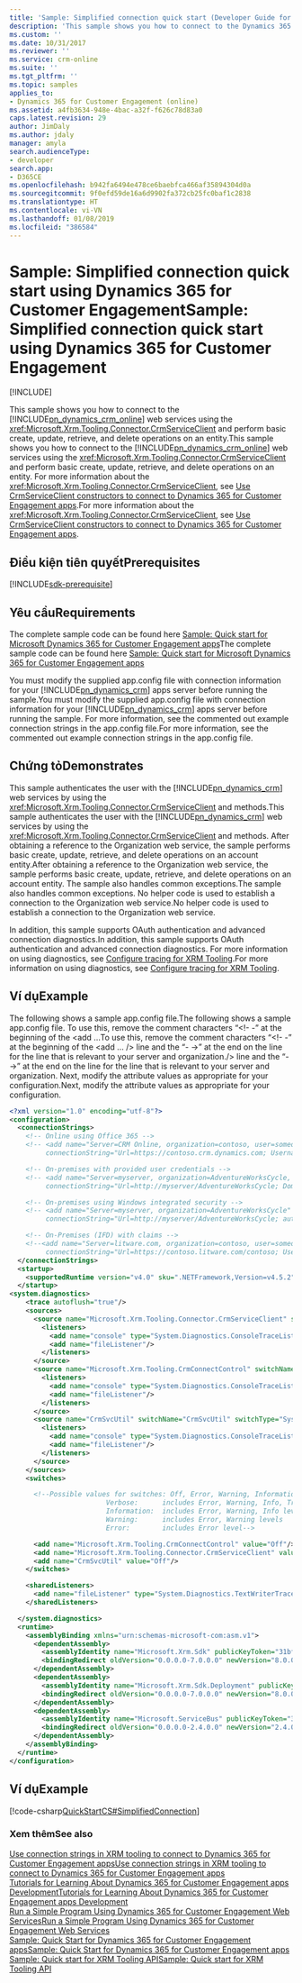 ```yaml
---
title: 'Sample: Simplified connection quick start (Developer Guide for Dynamics 365 for Customer Engagement) | MicrosoftDocs'
description: 'This sample shows you how to connect to the Dynamics 365 for Customer Engagement (online) Customer Engagement web services using the CrmServiceClient and perform basic create, update, retrieve, and delete operations on an entity. '
ms.custom: ''
ms.date: 10/31/2017
ms.reviewer: ''
ms.service: crm-online
ms.suite: ''
ms.tgt_pltfrm: ''
ms.topic: samples
applies_to:
- Dynamics 365 for Customer Engagement (online)
ms.assetid: a4fb3634-948e-4bac-a32f-f626c78d83a0
caps.latest.revision: 29
author: JimDaly
ms.author: jdaly
manager: amyla
search.audienceType:
- developer
search.app:
- D365CE
ms.openlocfilehash: b942fa6494e478ce6baebfca466af35894304d0a
ms.sourcegitcommit: 9f0efd59de16a6d9902fa372cb25fc0baf1c2838
ms.translationtype: HT
ms.contentlocale: vi-VN
ms.lasthandoff: 01/08/2019
ms.locfileid: "386584"
---
```

# <a name="sample-simplified-connection-quick-start-using-dynamics-365-for-customer-engagement"></a><span data-ttu-id="50bf1-103">Sample: Simplified connection quick start using Dynamics 365 for Customer Engagement</span><span class="sxs-lookup"><span data-stu-id="50bf1-103">Sample: Simplified connection quick start using Dynamics 365 for Customer Engagement</span></span>

[!INCLUDE[](../../includes/cc_applies_to_update_9_0_0.md)]

<span data-ttu-id="50bf1-104">This sample shows you how to connect to the [!INCLUDE[pn_dynamics_crm_online](../../includes/pn-dynamics-crm-online.md)] web services using the <xref:Microsoft.Xrm.Tooling.Connector.CrmServiceClient> and perform basic create, update, retrieve, and delete operations on an entity.</span><span class="sxs-lookup"><span data-stu-id="50bf1-104">This sample shows you how to connect to the [!INCLUDE[pn_dynamics_crm_online](../../includes/pn-dynamics-crm-online.md)] web services using the <xref:Microsoft.Xrm.Tooling.Connector.CrmServiceClient> and perform basic create, update, retrieve, and delete operations on an entity.</span></span> <span data-ttu-id="50bf1-105">For more information about the <xref:Microsoft.Xrm.Tooling.Connector.CrmServiceClient>, see [Use CrmServiceClient constructors to connect to Dynamics 365 for Customer Engagement apps](use-crmserviceclient-constructors-connect.md).</span><span class="sxs-lookup"><span data-stu-id="50bf1-105">For more information about the <xref:Microsoft.Xrm.Tooling.Connector.CrmServiceClient>, see [Use CrmServiceClient constructors to connect to Dynamics 365 for Customer Engagement apps](use-crmserviceclient-constructors-connect.md).</span></span>

## <a name="prerequisites"></a><span data-ttu-id="50bf1-106">Điều kiện tiên quyết</span><span class="sxs-lookup"><span data-stu-id="50bf1-106">Prerequisites</span></span>
[!INCLUDE[sdk-prerequisite](../../includes/sdk-prerequisite.md)]

## <a name="requirements"></a><span data-ttu-id="50bf1-107">Yêu cầu</span><span class="sxs-lookup"><span data-stu-id="50bf1-107">Requirements</span></span>

<span data-ttu-id="50bf1-108">The complete sample code can be found here [Sample: Quick start for Microsoft Dynamics 365 for Customer Engagement apps](https://code.msdn.microsoft.com/Sample-Quick-start-for-650dbcaa)</span><span class="sxs-lookup"><span data-stu-id="50bf1-108">The complete sample code can be found here [Sample: Quick start for Microsoft Dynamics 365 for Customer Engagement apps](https://code.msdn.microsoft.com/Sample-Quick-start-for-650dbcaa)</span></span> 

<!--[!INCLUDE[sdk_download](../../includes/sdk-download.md)]-->

<span data-ttu-id="50bf1-109">You must modify the supplied app.config file with connection information for your [!INCLUDE[pn_dynamics_crm](../../includes/pn-dynamics-crm.md)] apps server before running the sample.</span><span class="sxs-lookup"><span data-stu-id="50bf1-109">You must modify the supplied app.config file with connection information for your [!INCLUDE[pn_dynamics_crm](../../includes/pn-dynamics-crm.md)] apps server before running the sample.</span></span> <span data-ttu-id="50bf1-110">For more information, see the commented out example connection strings in the app.config file.</span><span class="sxs-lookup"><span data-stu-id="50bf1-110">For more information, see the commented out example connection strings in the app.config file.</span></span>  

## <a name="demonstrates"></a><span data-ttu-id="50bf1-111">Chứng tỏ</span><span class="sxs-lookup"><span data-stu-id="50bf1-111">Demonstrates</span></span>

<span data-ttu-id="50bf1-112">This sample authenticates the user with the [!INCLUDE[pn_dynamics_crm](../../includes/pn-dynamics-crm.md)] web services by using the <xref:Microsoft.Xrm.Tooling.Connector.CrmServiceClient> and methods.</span><span class="sxs-lookup"><span data-stu-id="50bf1-112">This sample authenticates the user with the [!INCLUDE[pn_dynamics_crm](../../includes/pn-dynamics-crm.md)] web services by using the <xref:Microsoft.Xrm.Tooling.Connector.CrmServiceClient> and methods.</span></span> <span data-ttu-id="50bf1-113">After obtaining a reference to the Organization web service, the sample performs basic create, update, retrieve, and delete operations on an account entity.</span><span class="sxs-lookup"><span data-stu-id="50bf1-113">After obtaining a reference to the Organization web service, the sample performs basic create, update, retrieve, and delete operations on an account entity.</span></span> <span data-ttu-id="50bf1-114">The sample also handles common exceptions.</span><span class="sxs-lookup"><span data-stu-id="50bf1-114">The sample also handles common exceptions.</span></span> <span data-ttu-id="50bf1-115">No helper code is used to establish a connection to the Organization web service.</span><span class="sxs-lookup"><span data-stu-id="50bf1-115">No helper code is used to establish a connection to the Organization web service.</span></span>  

<span data-ttu-id="50bf1-116">In addition, this sample supports OAuth authentication and advanced connection diagnostics.</span><span class="sxs-lookup"><span data-stu-id="50bf1-116">In addition, this sample supports OAuth authentication and advanced connection diagnostics.</span></span> <span data-ttu-id="50bf1-117">For more information on using diagnostics, see [Configure tracing for XRM Tooling](configure-tracing-xrm-tooling.md).</span><span class="sxs-lookup"><span data-stu-id="50bf1-117">For more information on using diagnostics, see [Configure tracing for XRM Tooling](configure-tracing-xrm-tooling.md).</span></span>

## <a name="example"></a><span data-ttu-id="50bf1-118">Ví dụ</span><span class="sxs-lookup"><span data-stu-id="50bf1-118">Example</span></span>

<span data-ttu-id="50bf1-119">The following shows a sample app.config file.</span><span class="sxs-lookup"><span data-stu-id="50bf1-119">The following shows a sample app.config file.</span></span> <span data-ttu-id="50bf1-120">To use this, remove the comment characters “<!- -” at the beginning of the \<add …</span><span class="sxs-lookup"><span data-stu-id="50bf1-120">To use this, remove the comment characters “<!- -” at the beginning of the \<add …</span></span> <span data-ttu-id="50bf1-121">/> line and the “- ->” at the end on the line for the line that is relevant to your server and organization.</span><span class="sxs-lookup"><span data-stu-id="50bf1-121">/> line and the “- ->” at the end on the line for the line that is relevant to your server and organization.</span></span> <span data-ttu-id="50bf1-122">Next, modify the attribute values as appropriate for your configuration.</span><span class="sxs-lookup"><span data-stu-id="50bf1-122">Next, modify the attribute values as appropriate for your configuration.</span></span>

```xml
<?xml version="1.0" encoding="utf-8"?>  
<configuration>  
  <connectionStrings>  
    <!-- Online using Office 365 -->  
    <!-- <add name="Server=CRM Online, organization=contoso, user=someone"  
         connectionString="Url=https://contoso.crm.dynamics.com; Username=someone@contoso.onmicrosoft.com; Password=password; authtype=Office365"/> -->  

    <!-- On-premises with provided user credentials -->  
    <!-- <add name="Server=myserver, organization=AdventureWorksCycle, user=administrator"  
         connectionString="Url=http://myserver/AdventureWorksCycle; Domain=mydomain; Username=administrator; Password=password; authtype=AD"/> -->  

    <!-- On-premises using Windows integrated security -->  
    <!-- <add name="Server=myserver, organization=AdventureWorksCycle"  
         connectionString="Url=http://myserver/AdventureWorksCycle; authtype=AD"/> -->  

    <!-- On-Premises (IFD) with claims -->  
    <!--<add name="Server=litware.com, organization=contoso, user=someone@litware.com"  
         connectionString="Url=https://contoso.litware.com/contoso; Username=someone@litware.com; Password=password; authtype=IFD"/>-->  
  </connectionStrings>  
  <startup>  
    <supportedRuntime version="v4.0" sku=".NETFramework,Version=v4.5.2" />  
  </startup>  
<system.diagnostics>  
    <trace autoflush="true"/>  
    <sources>  
      <source name="Microsoft.Xrm.Tooling.Connector.CrmServiceClient" switchName="Microsoft.Xrm.Tooling.Connector.CrmServiceClient" switchType="System.Diagnostics.SourceSwitch">  
        <listeners>  
          <add name="console" type="System.Diagnostics.ConsoleTraceListener"/>  
          <add name="fileListener"/>  
        </listeners>  
      </source>  
      <source name="Microsoft.Xrm.Tooling.CrmConnectControl" switchName="Microsoft.Xrm.Tooling.CrmConnectControl" switchType="System.Diagnostics.SourceSwitch">  
        <listeners>  
          <add name="console" type="System.Diagnostics.ConsoleTraceListener"/>  
          <add name="fileListener"/>  
        </listeners>  
      </source>  
      <source name="CrmSvcUtil" switchName="CrmSvcUtil" switchType="System.Diagnostics.SourceSwitch">  
        <listeners>  
          <add name="console" type="System.Diagnostics.ConsoleTraceListener"/>  
          <add name="fileListener"/>  
        </listeners>  
      </source>  
    </sources>  
    <switches>  

      <!--Possible values for switches: Off, Error, Warning, Information, Verbose  
                        Verbose:      includes Error, Warning, Info, Trace levels  
                        Information:  includes Error, Warning, Info levels  
                        Warning:      includes Error, Warning levels  
                        Error:        includes Error level-->  

      <add name="Microsoft.Xrm.Tooling.CrmConnectControl" value="Off"/>  
      <add name="Microsoft.Xrm.Tooling.Connector.CrmServiceClient" value="Error"/>  
      <add name="CrmSvcUtil" value="Off"/>  
    </switches>  

    <sharedListeners>  
      <add name="fileListener" type="System.Diagnostics.TextWriterTraceListener" initializeData="CrmSvcUtil.log"/>  
    </sharedListeners>  

  </system.diagnostics>  
  <runtime>  
    <assemblyBinding xmlns="urn:schemas-microsoft-com:asm.v1">  
      <dependentAssembly>  
        <assemblyIdentity name="Microsoft.Xrm.Sdk" publicKeyToken="31bf3856ad364e35" culture="neutral" />  
        <bindingRedirect oldVersion="0.0.0.0-7.0.0.0" newVersion="8.0.0.0" />  
      </dependentAssembly>  
      <dependentAssembly>  
        <assemblyIdentity name="Microsoft.Xrm.Sdk.Deployment" publicKeyToken="31bf3856ad364e35" culture="neutral" />  
        <bindingRedirect oldVersion="0.0.0.0-7.0.0.0" newVersion="8.0.0.0" />  
      </dependentAssembly>  
      <dependentAssembly>  
        <assemblyIdentity name="Microsoft.ServiceBus" publicKeyToken="31bf3856ad364e35" culture="neutral" />  
        <bindingRedirect oldVersion="0.0.0.0-2.4.0.0" newVersion="2.4.0.0" />  
      </dependentAssembly>  
    </assemblyBinding>  
  </runtime>  
</configuration>  
```

## <a name="example"></a><span data-ttu-id="50bf1-123">Ví dụ</span><span class="sxs-lookup"><span data-stu-id="50bf1-123">Example</span></span>

[!code-csharp[QuickStartCS#SimplifiedConnection](../../snippets/csharp/CRMV8/quickstartcs/cs/simplifiedconnection.cs#simplifiedconnection)]  

### <a name="see-also"></a><span data-ttu-id="50bf1-124">Xem thêm</span><span class="sxs-lookup"><span data-stu-id="50bf1-124">See also</span></span>
[<span data-ttu-id="50bf1-125">Use connection strings in XRM tooling to connect to Dynamics 365 for Customer Engagement apps</span><span class="sxs-lookup"><span data-stu-id="50bf1-125">Use connection strings in XRM tooling to connect to Dynamics 365 for Customer Engagement apps</span></span>](use-connection-strings-xrm-tooling-connect.md)<br />
[<span data-ttu-id="50bf1-126">Tutorials for Learning About Dynamics 365 for Customer Engagement apps Development</span><span class="sxs-lookup"><span data-stu-id="50bf1-126">Tutorials for Learning About Dynamics 365 for Customer Engagement apps Development</span></span>](../tutorials-resources-sdk.md)<br />
[<span data-ttu-id="50bf1-127">Run a Simple Program Using Dynamics 365 for Customer Engagement Web Services</span><span class="sxs-lookup"><span data-stu-id="50bf1-127">Run a Simple Program Using Dynamics 365 for Customer Engagement Web Services</span></span>](../simple-program-web-services.md)<br />
[<span data-ttu-id="50bf1-128">Sample: Quick Start for Dynamics 365 for Customer Engagement apps</span><span class="sxs-lookup"><span data-stu-id="50bf1-128">Sample: Quick Start for Dynamics 365 for Customer Engagement apps</span></span>](../sample-quick-start.md)<br />
[<span data-ttu-id="50bf1-129">Sample: Quick start for XRM Tooling API</span><span class="sxs-lookup"><span data-stu-id="50bf1-129">Sample: Quick start for XRM Tooling API</span></span>](sample-quick-start-xrm-tooling-api.md)<br />
